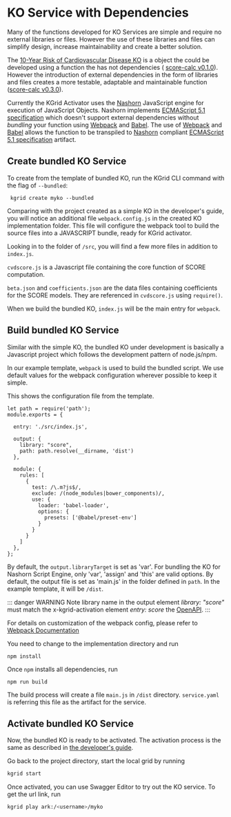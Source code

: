 # KO Service with Dependencies

Many of the functions developed for KO Services are simple and require no external libraries or files.  However the use of these libraries and files can simplify design, increase maintainability and create a better solution.

The [10-Year Risk of Cardiovascular Disease KO](https://github.com/kgrid-objects/example-collection/tree/master/collection/score-calc) is a object the could be developed using a function the has not dependencies ( [score-calc v0.1.0](https://github.com/kgrid-objects/example-collection/tree/master/collection/score-calc/v0.1.0)).  However the introduction of external dependencies in the form of libraries and files creates a more testable, adaptable and maintainable function ([score-calc v0.3.0](https://github.com/kgrid-objects/example-collection/tree/master/collection/score-calc/v0.3.0)).

Currently the KGrid Activator uses the [Nashorn](https://openjdk.java.net/projects/nashorn/) JavaScript engine for execution of JavaScript Objects. Nashorn implements [ECMAScript 5.1 specification](https://www.ecma-international.org/ecma-262/5.1/) which doesn't support external dependencies without _bundling_ your function using [Webpack](https://webpack.js.org/) and [Babel](https://babeljs.io/).  The use of [Webpack](https://webpack.js.org/) and [Babel](https://babeljs.io/) allows the function to be transpiled to [Nashorn](https://openjdk.java.net/projects/nashorn/) compliant [ECMAScript 5.1 specification](https://www.ecma-international.org/ecma-262/5.1/) artifact.


## Create bundled KO Service

To create from the template of bundled KO, run the KGrid CLI command with the flag of `--bundled`:

```
 kgrid create myko --bundled
```

Comparing with the project created as a simple KO in the developer's guide, you will notice an additional file `webpack.config.js` in the created KO implementation folder. This file will configure the webpack tool to build the source files into a JAVASCRIPT bundle, ready for KGrid activator.

Looking in to the folder of `/src`, you will find a few more files in addition to `index.js`.

`cvdscore.js` is a Javascript file containing the core function of SCORE computation.

`beta.json` and `coefficients.json` are the data files containing coefficients for the SCORE models. They are referenced in `cvdscore.js` using `require()`.

When we build the bundled KO, `index.js` will be the main entry for `webpack`.


## Build bundled KO Service

Similar with the simple KO, the bundled KO under development is basically a Javascript project which follows the development pattern of node.js/npm.

In our example template, `webpack` is used to build the bundled script. We use default values for the webpack configuration wherever possible to keep it simple.

This shows the configuration file from the template.

```
let path = require('path');
module.exports = {

  entry: './src/index.js',

  output: {
    library: "score",
    path: path.resolve(__dirname, 'dist')
  },

  module: {
    rules: [
      {
        test: /\.m?js$/,
        exclude: /(node_modules|bower_components)/,
        use: {
          loader: 'babel-loader',
          options: {
            presets: ['@babel/preset-env']
          }
        }
      }
    ]
  },
};
```

By default, the `output.libraryTarget` is set as 'var'. For bundling the KO for Nashorn Script Engine, only 'var', 'assign' and 'this' are valid options. By default, the output file is set as 'main.js' in the folder defined in `path`. In the example template, it will be `/dist`.


::: danger WARNING
Note library name in the output element _library: "score"_ must match the x-kgrid-activation element _entry: score_ the [OpenAPI](/tutorial/openapi/overview.html#extensions).
:::

For details on customization of the webpack config, please refer to [Webpack Documentation](https://webpack.js.org/configuration/)

You need to change to the implementation directory and run
```
npm install
```

Once `npm` installs all dependencies, run

```
npm run build
```

The build process will create a file `main.js` in `/dist` directory. `service.yaml` is referring this file as the artifact for the service.


## Activate bundled KO Service

Now, the bundled KO is ready to be activated. The activation process is the same as described in [the developer's guide](../developer/#start-a-local-grid).

Go back to the project directory, start the local grid by running

```sh
kgrid start
```

Once activated, you can use Swagger Editor to try out the KO service. To get the url link, run

```sh
kgrid play ark:/<username>/myko
```
